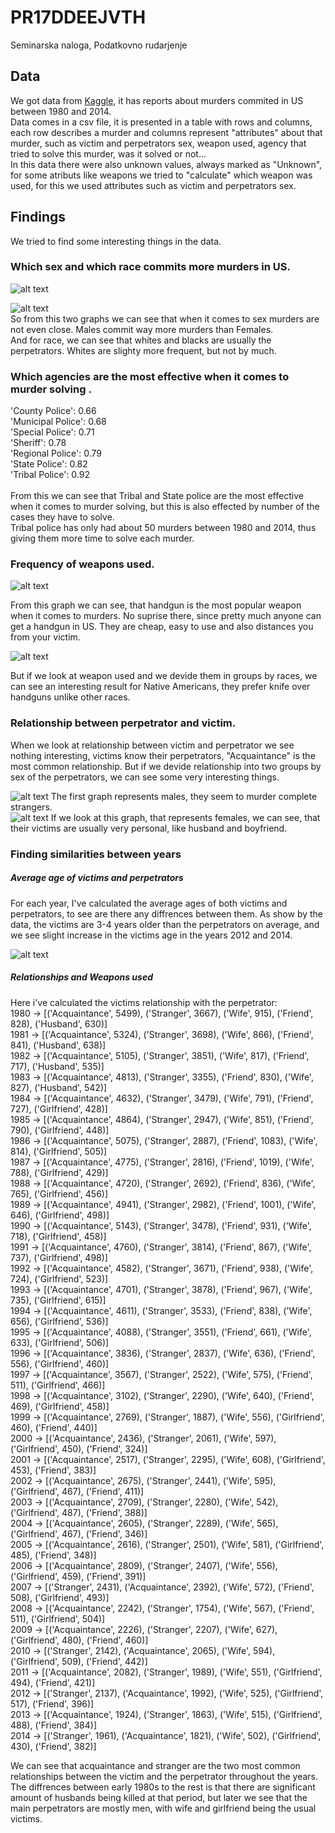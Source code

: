 # PR17DDEEJVTH
Seminarska naloga, Podatkovno rudarjenje

## Data

We got data from [Kaggle](https://www.kaggle.com/murderaccountability/homicide-reports), it has reports about murders commited in US between 1980 and 2014. <br/>
Data comes in a csv file, it is presented in a table with rows and columns, each row describes a murder and columns represent "attributes" about that murder, such as victim and perpetrators sex, weapon used, agency that tried to solve this murder, was it solved or not... <br/>
In this data there were also unknown values, always marked as "Unknown", for some atributs like weapons we tried to "calculate" which weapon was used, for this we used attributes such as victim and perpetrators sex.<br/>


## Findings

We tried to find some interesting things in the data.<br/>

### Which sex and which race commits more murders in US.<br/>
![alt text](https://github.com/bambuco2/PR17DDEEJVTH/blob/master/spol_umor.png)

![alt text](https://github.com/bambuco2/PR17DDEEJVTH/blob/master/race_umor.png)
<br/>
So from this two graphs we can see that when it comes to sex murders are not even close. Males commit way more murders than Females.<br/>
And for race, we can see that whites and blacks are usually the perpetrators. Whites are slighty more frequent, but not by much.

### Which agencies are the most effective when it comes to murder solving .<br/>

'County Police': 0.66<br/>
'Municipal Police': 0.68<br/>
'Special Police': 0.71<br/>
'Sheriff': 0.78<br/>
'Regional Police': 0.79<br/>
'State Police': 0.82<br/>
'Tribal Police': 0.92<br/>
<br/>
From this we can see that Tribal and State police are the most effective when it comes to murder solving, but this is also effected by number of the cases they have to solve.<br/>
Tribal police has only had about 50 murders between 1980 and 2014, thus giving them more time to solve each murder.<br/>

### Frequency of weapons used.<br/>
![alt text](https://github.com/bambuco2/PR17DDEEJVTH/blob/master/orozja.png)

From this graph we can see, that handgun is the most popular weapon when it comes to murders. No suprise there, since pretty much anyone can get a handgun in US. They are cheap, easy to use and also distances you from your victim.

![alt text](https://github.com/bambuco2/PR17DDEEJVTH/blob/master/orozje_native.png)

But if we look at weapon used and we devide them in groups by races, we can see an interesting result for Native Americans, they 
prefer knife over handguns unlike other races.

### Relationship between perpetrator and victim.<br/>

When we look at relationship between victim and perpetrator we see nothing interesting, victims know their perpetrators, "Acquaintance" is the most common relationship.
But if we devide relationship into two groups by sex of the perpetrators, we can see some very interesting things.


![alt text](https://github.com/bambuco2/PR17DDEEJVTH/blob/master/odnos_male.png)
The first graph represents males, they seem to murder complete strangers.<br/>
![alt text](https://github.com/bambuco2/PR17DDEEJVTH/blob/master/odnos_female.png)
If we look at this graph, that represents females, we can see, that their victims are usually very personal, like husband and boyfriend.

### Finding similarities between years

##### Average age of victims and perpetrators
For each year, I've calculated the average ages of both victims and perpetrators, to see are there any diffrences between them. As show by the data, the victims are 3-4 years older than the perpetrators
on average, and we see slight increase in the victims age in the years 2012 and 2014.

![alt text](https://github.com/bambuco2/PR17DDEEJVTH/blob/master/avg_age.png)

##### Relationships and Weapons used

Here i've calculated the victims relationship with the perpetrator:<br/>
1980 -> [('Acquaintance', 5499), ('Stranger', 3667), ('Wife',   915),  ('Friend', 828), 	 ('Husband', 630)]<br/>
1981 -> [('Acquaintance', 5324), ('Stranger', 3698), ('Wife',   866),  ('Friend', 841), 	 ('Husband', 638)]<br/>
1982 -> [('Acquaintance', 5105), ('Stranger', 3851), ('Wife',   817),  ('Friend', 717), 	 ('Husband', 535)]<br/>
1983 -> [('Acquaintance', 4813), ('Stranger', 3355), ('Friend', 830),  ('Wife',   827), 	 ('Husband', 542)]<br/>
1984 -> [('Acquaintance', 4632), ('Stranger', 3479), ('Wife',   791),  ('Friend', 727), 	 ('Girlfriend', 428)]<br/>
1985 -> [('Acquaintance', 4864), ('Stranger', 2947), ('Wife',   851),  ('Friend', 790), 	 ('Girlfriend', 448)]<br/>
1986 -> [('Acquaintance', 5075), ('Stranger', 2887), ('Friend', 1083), ('Wife', 814), 		 ('Girlfriend', 505)]<br/>
1987 -> [('Acquaintance', 4775), ('Stranger', 2816), ('Friend', 1019), ('Wife', 788), 		 ('Girlfriend', 429)]<br/>
1988 -> [('Acquaintance', 4720), ('Stranger', 2692), ('Friend', 836),  ('Wife', 765), 		 ('Girlfriend', 456)]<br/>
1989 -> [('Acquaintance', 4941), ('Stranger', 2982), ('Friend', 1001), ('Wife', 646), 		 ('Girlfriend', 498)]<br/>
1990 -> [('Acquaintance', 5143), ('Stranger', 3478), ('Friend', 931),  ('Wife', 718), 		 ('Girlfriend', 458)]<br/>
1991 -> [('Acquaintance', 4760), ('Stranger', 3814), ('Friend', 867),  ('Wife', 737), 		 ('Girlfriend', 498)]<br/>
1992 -> [('Acquaintance', 4582), ('Stranger', 3671), ('Friend', 938),  ('Wife', 724), 		 ('Girlfriend', 523)]<br/>
1993 -> [('Acquaintance', 4701), ('Stranger', 3878), ('Friend', 967),  ('Wife', 735), 		 ('Girlfriend', 615)]<br/>
1994 -> [('Acquaintance', 4611), ('Stranger', 3533), ('Friend', 838),  ('Wife', 656), 		 ('Girlfriend', 536)]<br/>
1995 -> [('Acquaintance', 4088), ('Stranger', 3551), ('Friend', 661),  ('Wife', 633), 	     ('Girlfriend', 506)]<br/>
1996 -> [('Acquaintance', 3836), ('Stranger', 2837), ('Wife',   636),  ('Friend', 556), 	 ('Girlfriend', 460)]<br/>
1997 -> [('Acquaintance', 3567), ('Stranger', 2522), ('Wife',   575),  ('Friend', 511),		 ('Girlfriend', 466)]<br/>
1998 -> [('Acquaintance', 3102), ('Stranger', 2290), ('Wife',   640),  ('Friend', 469), 	 ('Girlfriend', 458)]<br/>
1999 -> [('Acquaintance', 2769), ('Stranger', 1887), ('Wife',   556),  ('Girlfriend', 460),  ('Friend', 440)]<br/>
2000 -> [('Acquaintance', 2436), ('Stranger', 2061), ('Wife',   597),  ('Girlfriend', 450),  ('Friend', 324)]<br/>
2001 -> [('Acquaintance', 2517), ('Stranger', 2295), ('Wife',   608),  ('Girlfriend', 453),  ('Friend', 383)]<br/>
2002 -> [('Acquaintance', 2675), ('Stranger', 2441), ('Wife',   595),  ('Girlfriend', 467),  ('Friend', 411)]<br/>
2003 -> [('Acquaintance', 2709), ('Stranger', 2280), ('Wife',   542),  ('Girlfriend', 487),  ('Friend', 388)]<br/>
2004 -> [('Acquaintance', 2605), ('Stranger', 2289), ('Wife',   565),  ('Girlfriend', 467),  ('Friend', 346)]<br/>
2005 -> [('Acquaintance', 2616), ('Stranger', 2501), ('Wife',   581),  ('Girlfriend', 485),  ('Friend', 348)]<br/>
2006 -> [('Acquaintance', 2809), ('Stranger', 2407), ('Wife',   556),  ('Girlfriend', 459),  ('Friend', 391)]<br/>
2007 -> [('Stranger', 	  2431), ('Acquaintance', 2392), ('Wife',   572),  ('Friend', 508), 	 ('Girlfriend', 493)]<br/>
2008 -> [('Acquaintance', 2242), ('Stranger', 1754), ('Wife',   567),  ('Friend', 511), 	 ('Girlfriend', 504)]<br/>
2009 -> [('Acquaintance', 2226), ('Stranger', 2207), ('Wife',   627),  ('Girlfriend', 480),  ('Friend', 460)]<br/>
2010 -> [('Stranger',     2142), ('Acquaintance', 2065), ('Wife',   594),  ('Girlfriend', 509),  ('Friend', 442)]<br/>
2011 -> [('Acquaintance', 2082), ('Stranger', 1989), ('Wife',   551),  ('Girlfriend', 494),  ('Friend', 421)]<br/>
2012 -> [('Stranger',     2137), ('Acquaintance', 1992), ('Wife',   525),  ('Girlfriend', 517),  ('Friend', 396)]<br/>
2013 -> [('Acquaintance', 1924), ('Stranger', 1863), ('Wife',   515),  ('Girlfriend', 488),  ('Friend', 384)]<br/>
2014 -> [('Stranger',     1961), ('Acquaintance', 1821), ('Wife',   502),  ('Girlfriend', 430),  ('Friend', 382)]<br/>

We can see that acquaintance and stranger are the two most common relationships between the victim and the perpetrator throughout the years. The diffrences between early 1980s to the rest is that there are significant amount
of husbands being killed at that period, but later we see that the main perpetrators are mostly men, with wife and girlfriend being the usual victims.

